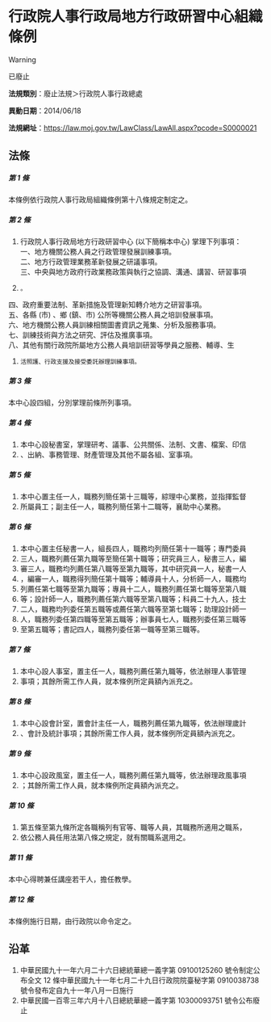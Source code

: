 # 行政院人事行政局地方行政研習中心組織條例


> [!WARNING]
> 已廢止


**法規類別**：廢止法規＞行政院人事行政總處

**異動日期**：2014/06/18  

**法規網址**：https://law.moj.gov.tw/LawClass/LawAll.aspx?pcode=S0000021



## 法條
##### 第 1 條
本條例依行政院人事行政局組織條例第十八條規定制定之。

##### 第 2 條
1. 行政院人事行政局地方行政研習中心 (以下簡稱本中心) 掌理下列事項：  
一、地方機關公務人員之行政管理發展訓練事項。  
二、地方行政管理業務革新發展之研議事項。  
三、中央與地方政府行政業務政策與執行之協調、溝通、講習、研習事項
1.     。  
四、政府重要法制、革新措施及管理新知轉介地方之研習事項。  
五、各縣 (市) 、鄉 (鎮、市) 公所等機關公務人員之培訓發展事項。  
六、地方機關公務人員訓練相關圖書資訊之蒐集、分析及服務事項。  
七、訓練技術與方法之研究、評估及推廣事項。  
八、其他有關行政院所屬地方公務人員培訓研習等學員之服務、輔導、生
1.     活照護、行政支援及接受委託辦理訓練事項。

##### 第 3 條
本中心設四組，分別掌理前條所列事項。

##### 第 4 條
1. 本中心設秘書室，掌理研考、議事、公共關係、法制、文書、檔案、印信
1. 、出納、事務管理、財產管理及其他不屬各組、室事項。

##### 第 5 條
1. 本中心置主任一人，職務列簡任第十三職等，綜理中心業務，並指揮監督
1. 所屬員工；副主任一人，職務列簡任第十二職等，襄助中心業務。

##### 第 6 條
1. 本中心置主任秘書一人，組長四人，職務均列簡任第十一職等；專門委員
1. 三人，職務列薦任第九職等至簡任第十職等；研究員三人，秘書三人，編
1. 審三人，職務均列薦任第八職等至第九職等，其中研究員一人，秘書一人
1. ，編審一人，職務得列簡任第十職等；輔導員十人，分析師一人，職務均
1. 列薦任第七職等至第九職等；專員十二人，職務列薦任第七職等至第八職
1. 等；設計師一人，職務列薦任第六職等至第八職等；科員二十九人，技士
1. 二人，職務均列委任第五職等或薦任第六職等至第七職等；助理設計師一
1. 人，職務列委任第四職等至第五職等；辦事員七人，職務列委任第三職等
1. 至第五職等；書記四人，職務列委任第一職等至第三職等。

##### 第 7 條
1. 本中心設人事室，置主任一人，職務列薦任第九職等，依法辦理人事管理
1. 事項；其餘所需工作人員，就本條例所定員額內派充之。

##### 第 8 條
1. 本中心設會計室，置會計主任一人，職務列薦任第九職等，依法辦理歲計
1. 、會計及統計事項；其餘所需工作人員，就本條例所定員額內派充之。

##### 第 9 條
1. 本中心設政風室，置主任一人，職務列薦任第九職等，依法辦理政風事項
1. ；其餘所需工作人員，就本條例所定員額內派充之。

##### 第 10 條
1. 第五條至第九條所定各職稱列有官等、職等人員，其職務所適用之職系，
1. 依公務人員任用法第八條之規定，就有關職系選用之。

##### 第 11 條
本中心得聘兼任講座若干人，擔任教學。

##### 第 12 條
本條例施行日期，由行政院以命令定之。

## 沿革
1. 中華民國九十一年六月二十六日總統華總一義字第 09100125260  號令制定公布全文 12 條中華民國九十一年七月二十九日行政院院臺秘字第 0910038738 號令發布定自九十一年八月一日施行
1. 中華民國一百零三年六月十八日總統華總一義字第 10300093751  號令公布廢止
